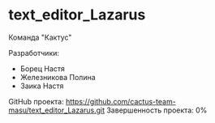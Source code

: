 # text_editor_Lazarus
Команда "Кактус"

Разработчики:
  - Борец Настя
  - Железникова Полина
  - Заика Настя
 
GitHub проекта: https://github.com/cactus-team-masu/text_editor_Lazarus.git
Завершенность проекта: 0%
